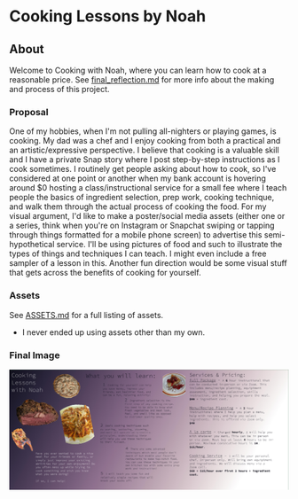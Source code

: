 # Cooking Lessons by Noah

## About

Welcome to Cooking with Noah, where you can learn how to cook at a reasonable price. See [final_reflection.md](https://github.com/boredhero/visual-argument-2021spring/blob/master/final_reflection.md) for more info about the making and process of this project.

### Proposal

One of my hobbies, when I'm not pulling all-nighters or playing games, is cooking. My dad was a chef and I enjoy cooking from both a practical and an artistic/expressive perspective. I believe that cooking is a valuable skill and I have a private Snap story where I post step-by-step instructions as I cook sometimes. I routinely get people asking about how to cook, so I've considered at one point or another when my bank account is hovering around $0 hosting a class/instructional service for a small fee where I teach people the basics of ingredient selection, prep work, cooking technique, and walk them through the actual process of cooking the food. For my visual argument, I'd like to make a poster/social media assets (either one or a series, think when you're on Instagram or Snapchat swiping or tapping through things formatted for a mobile phone screen) to advertise this semi-hypothetical service. I'll be using pictures of food and such to illustrate the types of things and techniques I can teach. I might even include a free sampler of a lesson in this. Another fun direction would be some visual stuff that gets across the benefits of cooking for yourself.

### Assets

See [ASSETS.md](https://github.com/boredhero/visual-argument-2021spring/blob/master/assets/ASSETS.md) for a full listing of assets.
* I never ended up using assets other than my own.

### Final Image

![Final_Image](https://raw.githubusercontent.com/boredhero/visual-argument-2021spring/master/Cooking_With_Noah_Final.jpg)